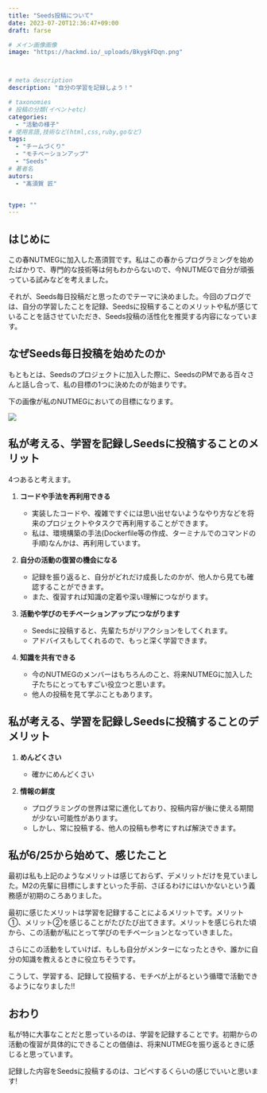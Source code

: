 ```yaml
---
title: "Seeds投稿について"
date: 2023-07-20T12:36:47+09:00
draft: farse

# メイン画像画像
image: "https://hackmd.io/_uploads/BkygkFDqn.png"



# meta description
description: "自分の学習を記録しよう！"

# taxonomies
# 投稿の分類(イベントetc)
categories:
  - "活動の様子"
# 使用言語,技術など(html,css,ruby,goなど)
tags:
  - "チームづくり"
  - "モチベーションアップ"
  - "Seeds"
# 著者名
autors:
  - "髙須賀 匠"


type: ""
---
```

## はじめに
この春NUTMEGに加入した髙須賀です。私はこの春からプログラミングを始めたばかりで、専門的な技術等は何もわからないので、今NUTMEGで自分が頑張っている試みなどを考えました。

それが、Seeds毎日投稿だと思ったのでテーマに決めました。今回のブログでは、自分の学習したことを記録、Seedsに投稿することのメリットや私が感じていることを話させていただき、Seeds投稿の活性化を推奨する内容になっています。


## なぜSeeds毎日投稿を始めたのか
もともとは、Seedsのプロジェクトに加入した際に、SeedsのPMである百々さんと話し合って、私の目標の1つに決めたのが始まりです。

下の画像が私のNUTMEGにおいての目標になります。

![](https://hackmd.io/_uploads/BJzwkMIq2.png)


## 私が考える、学習を記録しSeedsに投稿することのメリット

4つあると考えます。

1. **コードや手法を再利用できる**

    - 実装したコードや、複雑ですぐには思い出せないようなやり方などを将来のプロジェクトやタスクで再利用することができます。
    - 私は、環境構築の手法(Dockerfile等の作成、ターミナルでのコマンドの手順)なんかは、再利用しています。

1. **自分の活動の復習の機会になる**
    - 記録を振り返ると、自分がどれだけ成長したのかが、他人から見ても確認することができます。
    - また、復習すれば知識の定着や深い理解につながります。

1. **活動や学びのモチベーションアップにつながります**
    - Seedsに投稿すると、先輩たちがリアクションをしてくれます。
    - アドバイスもしてくれるので、もっと深く学習できます。

1. **知識を共有できる**
    - 今のNUTMEGのメンバーはもちろんのこと、将来NUTMEGに加入した子たちにとってもすごい役立つと思います。
    - 他人の投稿を見て学ぶこともあります。


## 私が考える、学習を記録しSeedsに投稿することのデメリット

1. **めんどくさい**
    - 確かにめんどくさい

1. **情報の鮮度**
    - プログラミングの世界は常に進化しており、投稿内容が後に使える期間が少ない可能性があります。
    - しかし、常に投稿する、他人の投稿も参考にすれば解決できます。

## 私が6/25から始めて、感じたこと

最初は私も上記のようなメリットは感じておらず、デメリットだけを見ていました。M2の先輩に目標にしますといった手前、さぼるわけにはいかないという義務感が初期のころありました。

最初に感じたメリットは学習を記録することによるメリットです。メリット①、メリット②を感じることがたびたび出てきます。メリットを感じられた頃から、この活動が私にとって学びのモチベーションとなっていきました。

さらにこの活動をしていけば、もしも自分がメンターになったときや、誰かに自分の知識を教えるときに役立ちそうです。

こうして、学習する、記録して投稿する、モチベが上がるという循環で活動できるようになりました!!

## おわり

私が特に大事なことだと思っているのは、学習を記録することです。初期からの活動の復習が具体的にできることの価値は、将来NUTMEGを振り返るときに感じると思っています。

記録した内容をSeedsに投稿するのは、コピペするくらいの感じでいいと思います!
